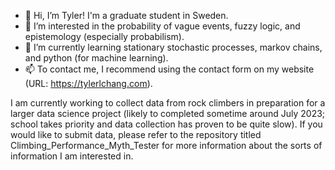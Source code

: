 - 👋 Hi, I’m Tyler! I'm a graduate student in Sweden.
- 👀 I’m interested in the probability of vague events, fuzzy logic, and epistemology (especially probabilism).
- 🌱 I’m currently learning stationary stochastic processes, markov chains, and python (for machine learning).
- 📫 To contact me, I recommend using the contact form on my website (URL: https://tylerlchang.com). 

I am currently working to collect data from rock climbers in preparation for a larger data science project (likely to completed sometime around July 2023; school takes priority and data collection has proven to be quite slow). If you would like to submit data, please refer to the repository titled Climbing_Performance_Myth_Tester for more information about the sorts of information I am interested in.
